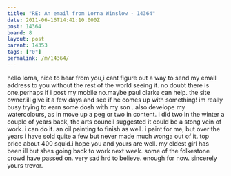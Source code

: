 ```yaml
---
title: "RE: An email from Lorna Winslow - 14364"
date: 2011-06-16T14:41:10.000Z
post: 14364
board: 8
layout: post
parent: 14353
tags: ["0"]
permalink: /m/14364/
---
```

hello lorna, nice to hear from you,i cant figure out a way to send my email address to you without the rest of the world seeing it. no doubt there is one.perhaps if i post my mobile no.maybe paul clarke can help. the site owner.ill give it a few days and see if he comes up with something! im really busy trying to earn some dosh with my son . also develope my watercolours, as in move up a peg or two in content. i did two in the winter a couple of years back, the arts council suggested it could be a stong vein of work. i can do it. an oil painting to finish as well. i paint for me, but over the years i have sold quite a few but never made much wonga out of it. top price about 400 squid.i hope you and yours are well. my eldest girl has been ill but shes going back to work next week. some of the folkestone crowd have passed on. very sad hrd to believe. enough for now. sincerely yours trevor.
